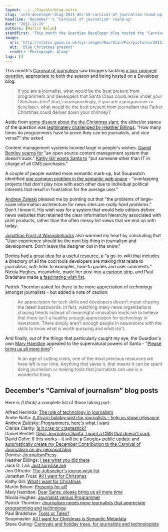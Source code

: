```yaml
---
layout: ../../layouts/blog.astro
slug: 'info-developer-blog-2011-dec-15-carnival-of-journalism-round-up'
headline: 'December''s "Carnival of journalism" round-up'
date: '2011-12-15'
authors: [Martin Belam]
standfirst: 'This month the Guardian Developer blog hosted the "Carnival of journalism", asking what journalists and programmers might exchange as presents during the festive season'
image:
  url: 'http://static.guim.co.uk/sys-images/Guardian/Pix/pictures/2011/10/3/1317656695385/Blue-Christmas-present-007.jpg'
  alt: 'Blue Christmas present'
  credit: 'Photograph: Alamy'
tags: []
---
```


This month's [Carnival of journalism](http://carnivalofjournalism.com/) saw bloggers tackling [a two-pronged question](http://www.guardian.co.uk/info/developer-blog/2011/nov/24/carnival-of-journalism), appropriate to both the season and being hosted on a Developer blog:

> If you are a journalist, what would be the best present from programmers and developers that Santa Claus could leave under your Christmas tree? And, correspondingly, if you are a programmer or developer, what would be the best present from journalism that Father Christmas could deliver down your chimney?

Aside from [some dissent about the the Christmas slant](http://steveouting.com/2011/12/09/carnivals-and-holiday-trees/), the either/or stance of the question was [legitimately challenged by Heather Billings](http://heatherjaybillings.com/blog/2011/12/jcarn-i-see-what-you-did-there/). "How many times do programmers have to prove they can be journalists, and vice versa?" she asked.

Content management systems loomed large in people's wishes. [Daniel Bentley yearns for](http://inkthink.org/2011/12/dear-journalism-santa-i-want-cms-that.html) "an open source content management system that doesn't suck." [Kathy Gill wants Santa to](http://wiredpen.com/2011/12/09/carnival-of-journalism-what-i-want-for-christmas/) "put someone other than IT in charge of all CMS purchases."

A couple of people wanted more semantic mark-up, but Soupwatch identified [one common problem in the semantic web space](http://futuresoup.com/all-i-want-for-christmas-is-semantic-metadata/) - "overlapping projects that don't play nice with each other due to individual political interests that result in frustration for the average user."

[Andrew Zaleski](http://www.andrewzaleski.com/2011/12/programmers-heres-what-i-want/) pleased me by pointing out that "the problems of large-scale information architecture for news sites are _really hard problems_." Don't I know it. His wish was for a system that would help editors deliver news websites that retained the clear information hierarchy associated with print products, rather than the often messy list views that we end up with today.

[Jonathan Frost at Wannabehacks](http://wannabehacks.co.uk/2011/12/carnival-of-journalism-all-i-want-for-christmas/) also warmed my heart by concluding that "User experience should be the next big thing in journalism and development. Don't leave the designer out in the snow."

Donica had [a great idea for a useful resource](http://studentdev.jour.unr.edu/jeducation/2011/12/journalismpress/), a "a go-to-wiki that includes a directory of all the cool tools developers are making that relate to journalism, with links to examples, how-to guides and user comments." Nicola Hughes, meanwhile, made her post into [a cartoon strip](http://datamineruk.wordpress.com/2011/12/09/journalist-versus-programmer/), and Paul Bradshaw made [a fascinating wish list](http://onlinejournalismblog.com/2011/12/09/tools-or-tales/).

Patrick Thornton asked for there to be more appreciation of technology amongst journalists - but added a note of caution:

> An appreciation for tech skills and developers doesn't mean chasing the latest buzzwords. In fact, watching many news organizations chasing trends instead of meaningful innovation leads me to believe that there isn't a healthy enough appreciation for technology in newsroom. There simply aren't enough people in newsrooms with the skills to know what is worth pursuing and what isn't.

And finally, out of the things that particularly caught my eye, the Guardian's own [Mary Hamilton](http://www.guardian.co.uk/profile/mary-hamilton) appealed to the supernatural powers of Santa - "[Please bring us all more time](http://maryhamilton.co.uk/2011/12/jcarn-dear-santa-please-bring-us-all-more-time/)":

> In an age of cutting costs, one of the most precious resources we have left is our time. Anything that saves it, that means it can be spent doing journalism or making tools that journalists can use is a wonderful thing.

December's "Carnival of journalism" blog posts
----------------------------------------------

Here is _(I think)_ a complete list of those taking part:

Alfred Hermida: [The role of technology in journalism](http://www.reportr.net/2011/12/09/the-role-of-technology-in-journalism/)  
Andre Natta: [A #jcarn holiday wish for journalists – help us show relevance](http://urbanconversations.com/2011/12/09/jcarn-holiday-wish-relevance/)  
Andrew Zalesky: [Programmers, here's what I want](http://www.andrewzaleski.com/2011/12/programmers-heres-what-i-want/)  
Clarisa Clarity: [Is it crap or craptastick?](http://www.clarisaclarity.com/2011/12/09/is-it-crap-or-craptastick/)  
Daniel Bentlet: [Dear Journalism Santa, I want a CMS that doesn't suck](http://inkthink.org/2011/12/dear-journalism-santa-i-want-cms-that.html)  
David Cohn: [If this works – it will be a Google+ public update and automatically create my December Contribution to the Carnival of Journalism on my personal blog](http://blog.digidave.org/2011/12/if-this-works-it-will-be-a-google-public-update-and-automatically-create-my-december-contributi%E2%80%A6-link)  
Donica: [JournalismPress](http://studentdev.jour.unr.edu/jeducation/2011/12/journalismpress/)  
Heather Billings: [I see what you did there](http://heatherjaybillings.com/blog/2011/12/jcarn-i-see-what-you-did-there/)  
Jack D. Lail: [Just surprise me](http://www.jacklail.com/blog/archives/2011/12/just-surprise-me.html)  
Jon Offredo: [The Jobseeker's journo wish list](http://wannabehacks.co.uk/2011/12/the-jobseekers-journo-wish-list/)  
Jonathan Frost: [All I want for Christmas](http://wannabehacks.co.uk/2011/12/carnival-of-journalism-all-i-want-for-christmas/)  
Kathy Gill: [What I want for Christmas](http://wiredpen.com/2011/12/09/carnival-of-journalism-what-i-want-for-christmas/)  
Martin Belam: [Presents for all!](http://www.currybet.net/cbet_blog/2011/12/jcarn.php)  
Mary Hamilton: [Dear Santa, please bring us all more time](http://maryhamilton.co.uk/2011/12/jcarn-dear-santa-please-bring-us-all-more-time/)  
Nicola Hughes: [Journalist versus Programmer](http://datamineruk.wordpress.com/2011/12/09/journalist-versus-programmer/)  
Patrick Thornton: [Journalism needs more journalists that appreciate programming and technology](http://interchangeproject.org/2011/12/09/jcarn-journalism-needs-more-journalists-that-appreciate-programming-and-technology/)  
Paul Bradshaw: [Tools or Tales?](http://onlinejournalismblog.com/2011/12/09/tools-or-tales/)  
Soupmaster: [All I want for Christmas is Semantic Metadata](http://futuresoup.com/all-i-want-for-christmas-is-semantic-metadata/)  
Steve Outing: [Carnivals and holiday trees, for journalists and technologists](http://steveouting.com/2011/12/09/carnivals-and-holiday-trees/)
